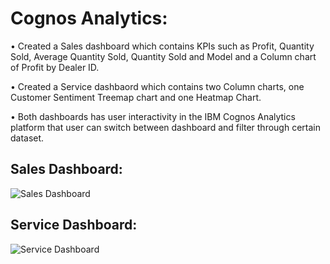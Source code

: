 # Cognos Analytics: 

•	Created a Sales dashboard which contains KPIs such as Profit, Quantity Sold, Average Quantity Sold, Quantity Sold and Model and a Column chart of Profit by Dealer ID.

•	Created a Service dashbaord which contains two Column charts, one Customer Sentiment Treemap chart and one Heatmap Chart.

•	Both dashboards has user interactivity in the IBM Cognos Analytics platform that user can switch between dashboard and filter through certain dataset.

## Sales Dashboard:

![Sales Dashboard](https://user-images.githubusercontent.com/55895245/103492724-d1166280-4dfa-11eb-9f9f-3e9cb15855eb.png)

## Service Dashboard: 

![Service Dashboard](https://user-images.githubusercontent.com/55895245/103492726-d1166280-4dfa-11eb-802b-c3631f80d6df.png)
